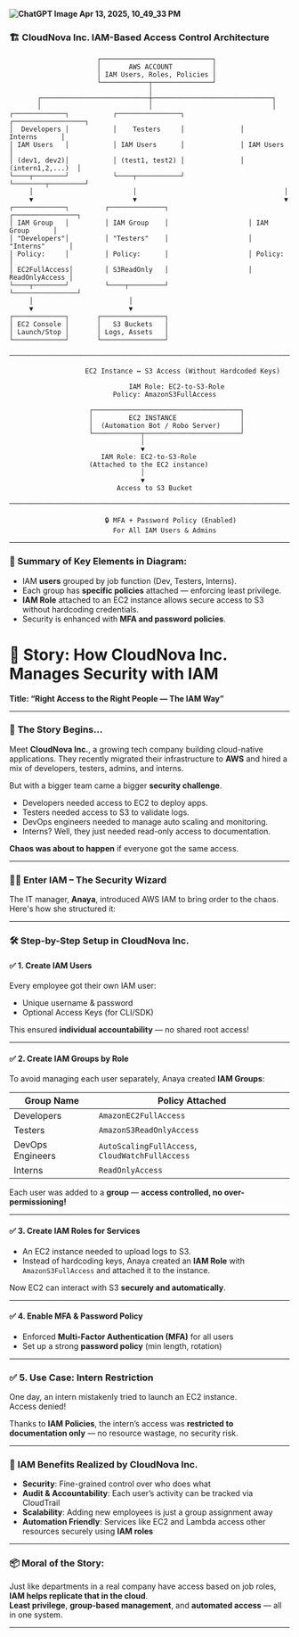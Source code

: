 
**![ChatGPT Image Apr 13, 2025, 10_49_33 PM](https://github.com/user-attachments/assets/ed024647-039c-43d8-aa90-1c2f77dc4739)**

### 🏗️ **CloudNova Inc. IAM-Based Access Control Architecture**

```plaintext
                      ┌────────────────────────────┐
                      │       AWS ACCOUNT          │
                      │ IAM Users, Roles, Policies │
                      └────────────┬───────────────┘
                                   │
       ┌───────────────────────────┼──────────────────────────────┐
       │                           │                              │
┌─────────────┐           ┌────────────────┐              ┌──────────────────┐
│  Developers │           │    Testers     │              │     Interns      │
│ IAM Users   │           │ IAM Users      │              │ IAM Users        │
│ (dev1, dev2)│           │ (test1, test2) │              │ (intern1,2,...)  │
└────┬────────┘           └────┬───────────┘              └────────┬─────────┘
     │                         │                                     │
     ▼                         ▼                                     ▼
┌─────────────┐         ┌──────────────┐                    ┌────────────────┐
│ IAM Group   │         │ IAM Group    │                    │ IAM Group      │
│ "Developers"│         │ "Testers"    │                    │ "Interns"      │
│ Policy:     │         │ Policy:      │                    │ Policy:        │
│ EC2FullAccess│        │ S3ReadOnly   │                    │ ReadOnlyAccess │
└────┬────────┘         └────┬─────────┘                    └────────────────┘
     │                        │
     ▼                        ▼
┌─────────────┐       ┌────────────────┐
│ EC2 Console │       │   S3 Buckets   │
│ Launch/Stop │       │ Logs, Assets   │
└─────────────┘       └────────────────┘

─────────────────────────────────────────────────────────────────────────────

                   EC2 Instance ↔ S3 Access (Without Hardcoded Keys)

                              IAM Role: EC2-to-S3-Role
                          Policy: AmazonS3FullAccess

                    ┌─────────────────────────────────────┐
                    │         EC2 INSTANCE                │
                    │  (Automation Bot / Robo Server)     │
                    └────────────┬────────────────────────┘
                                 │
                                 ▼
                       IAM Role: EC2-to-S3-Role
                    (Attached to the EC2 instance)
                                 │
                                 ▼
                           Access to S3 Bucket

─────────────────────────────────────────────────────────────────────────────

                        🔒 MFA + Password Policy (Enabled)
                          For All IAM Users & Admins
```

---

### 📝 Summary of Key Elements in Diagram:
- IAM **users** grouped by job function (Dev, Testers, Interns).
- Each group has **specific policies** attached — enforcing least privilege.
- **IAM Role** attached to an EC2 instance allows secure access to S3 without hardcoding credentials.
- Security is enhanced with **MFA and password policies**.






# 🏢 **Story: How CloudNova Inc. Manages Security with IAM**  
**Title: “Right Access to the Right People — The IAM Way”**

---

### 📖 **The Story Begins...**

Meet **CloudNova Inc.**, a growing tech company building cloud-native applications. They recently migrated their infrastructure to **AWS** and hired a mix of developers, testers, admins, and interns.

But with a bigger team came a bigger **security challenge**.  
- Developers needed access to EC2 to deploy apps.  
- Testers needed access to S3 to validate logs.  
- DevOps engineers needed to manage auto scaling and monitoring.  
- Interns? Well, they just needed read-only access to documentation.  

**Chaos was about to happen** if everyone got the same access.

---

### 🧙‍♂️ **Enter IAM – The Security Wizard**

The IT manager, **Anaya**, introduced AWS IAM to bring order to the chaos. Here's how she structured it:

---

### 🛠️ **Step-by-Step Setup in CloudNova Inc.**

#### ✅ 1. **Create IAM Users**
Every employee got their own IAM user:
- Unique username & password  
- Optional Access Keys (for CLI/SDK)

This ensured **individual accountability** — no shared root access!

---

#### ✅ 2. **Create IAM Groups by Role**
To avoid managing each user separately, Anaya created **IAM Groups**:

| Group Name         | Policy Attached                      |
|--------------------|--------------------------------------|
| Developers         | `AmazonEC2FullAccess`                |
| Testers            | `AmazonS3ReadOnlyAccess`             |
| DevOps Engineers   | `AutoScalingFullAccess`, `CloudWatchFullAccess` |
| Interns            | `ReadOnlyAccess`                    |

Each user was added to a **group** — **access controlled, no over-permissioning!**

---

#### ✅ 3. **Create IAM Roles for Services**
- An EC2 instance needed to upload logs to S3.
- Instead of hardcoding keys, Anaya created an **IAM Role** with `AmazonS3FullAccess` and attached it to the instance.

Now EC2 can interact with S3 **securely and automatically**.

---

#### ✅ 4. **Enable MFA & Password Policy**
- Enforced **Multi-Factor Authentication (MFA)** for all users
- Set up a strong **password policy** (min length, rotation)

---

### ✅ 5. **Use Case: Intern Restriction**
One day, an intern mistakenly tried to launch an EC2 instance.  
Access denied!

Thanks to **IAM Policies**, the intern’s access was **restricted to documentation only** — no resource wastage, no security risk.

---

### 🧠 **IAM Benefits Realized by CloudNova Inc.**
- **Security**: Fine-grained control over who does what
- **Audit & Accountability**: Each user’s activity can be tracked via CloudTrail
- **Scalability**: Adding new employees is just a group assignment away
- **Automation Friendly**: Services like EC2 and Lambda access other resources securely using **IAM roles**

---

### 📦 **Moral of the Story:**
Just like departments in a real company have access based on job roles, **IAM helps replicate that in the cloud**.  
**Least privilege**, **group-based management**, and **automated access** — all in one system.

---

